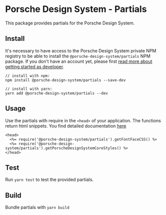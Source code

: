 # Porsche Design System - Partials

This package provides partials for the Porsche Design System.

## Install
It's necessary to have access to the Porsche Design System private NPM registry to be able to install the `@porsche-design-system/partials` NPM package. 
If you don't have an account yet, please first [read more about getting started as developer](#/start-coding/introduction).

```
// install with npm:
npm install @porsche-design-system/partials --save-dev

// install with yarn:
yarn add @porsche-design-system/partials --dev
```

## Usage

Use the partials with require in the `<head>` of your application.
The functions return html snippets. You find detailed documentation [here](#/helpers/flash-of-unstyled-content)

```
<head>
  <%= require('@porsche-design-system/partials').getFontFaceCSS() %>
  <%= require('@porsche-design-system/partials').getPorscheDesignSystemCoreStyles() %>
</head>
```

## Test

Run `yarn test` to test the provided partials.

## Build

Bundle partials with `yarn build`

